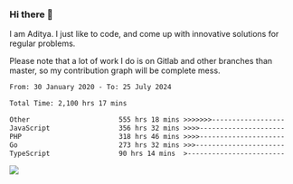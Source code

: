### Hi there 👋

I am Aditya. I just like to code, and come up with innovative solutions for regular problems.

Please note that a lot of work I do is on Gitlab and other branches than master, so my contribution graph will be complete mess.

<!--START_SECTION:waka-->

```txt
From: 30 January 2020 - To: 25 July 2024

Total Time: 2,100 hrs 17 mins

Other                      555 hrs 18 mins >>>>>>>------------------   26.44 %
JavaScript                 356 hrs 32 mins >>>>---------------------   16.98 %
PHP                        318 hrs 46 mins >>>>---------------------   15.18 %
Go                         273 hrs 32 mins >>>----------------------   13.02 %
TypeScript                 90 hrs 14 mins  >------------------------   04.30 %
```

<!--END_SECTION:waka-->

![](https://komarev.com/ghpvc/?username=BrainBuzzer)

